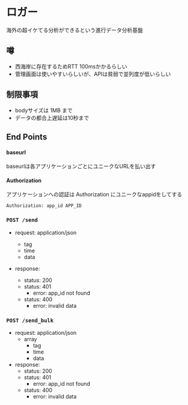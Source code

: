 # ロガー

海外の超イケてる分析ができるという進行データ分析基盤

## 噂

- 西海岸に存在するためRTT 100msかかるらしい
- 管理画面は使いやすいらしいが、APIは貧弱で並列度が低いらしい

## 制限事項

- bodyサイズは 1MB まで
- データの都合上遅延は10秒まで

## End Points

#### baseurl

baseurlは各アプリケーションごとにユニークなURLを払い出す

#### Authorization

アプリケーションへの認証は Authorization にユニークなappidをしてする
```
Authorization: app_id APP_ID
```

### `POST /send`

- request: application/json
    - tag
    - time
    - data 

- response:
    - status: 200
    - status: 401
        - error: app_id not found
    - status: 400
        - error: invalid data

### `POST /send_bulk`

- request: application/json
    - array
        - tag
        - time
        - data
- response:
    - status: 200
    - status: 401
        - error: app_id not found
    - status: 400
        - error: invalid data

